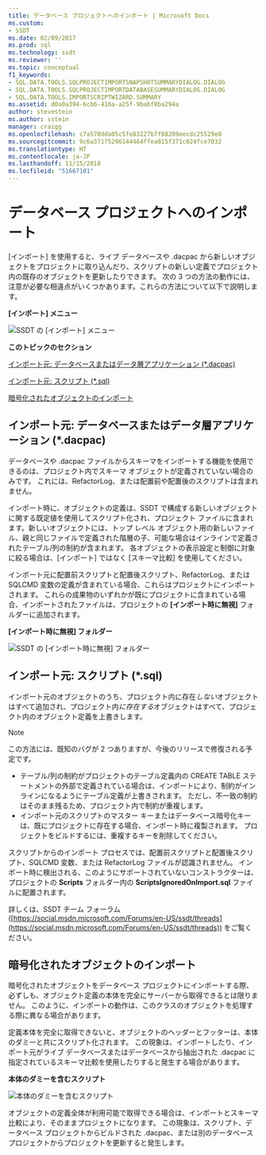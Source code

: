 ```yaml
---
title: データベース プロジェクトへのインポート | Microsoft Docs
ms.custom:
- SSDT
ms.date: 02/09/2017
ms.prod: sql
ms.technology: ssdt
ms.reviewer: ''
ms.topic: conceptual
f1_keywords:
- SQL.DATA.TOOLS.SQLPROJECTIMPORTSNAPSHOTSUMMARYDIALOG.DIALOG
- SQL.DATA.TOOLS.SQLPROJECTIMPORTDATABASESUMMARYDIALOG.DIALOG
- SQL.DATA.TOOLS.IMPORTSCRIPTWIZARD.SUMMARY
ms.assetid: d0a0a394-6cb6-416a-a25f-9babf8ba294a
author: stevestein
ms.author: sstein
manager: craigg
ms.openlocfilehash: c7a570dda05c5fe83227b7f88209eecdc25529e0
ms.sourcegitcommit: 9c6a37175296144464ffea815f371c024fce7032
ms.translationtype: HT
ms.contentlocale: ja-JP
ms.lasthandoff: 11/15/2018
ms.locfileid: "51667101"
---
```

# <a name="import-into-a-database-project"></a>データベース プロジェクトへのインポート
[インポート] を使用すると、ライブ データベースや .dacpac から新しいオブジェクトをプロジェクトに取り込んだり、スクリプトの新しい定義でプロジェクト内の既存のオブジェクトを更新したりできます。 次の 3 つの方法の動作には、注意が必要な相違点がいくつかあります。これらの方法について以下で説明します。  
  
**[インポート] メニュー**  
  
![SSDT の [インポート] メニュー](../ssdt/media/ssdt-import.gif "SSDT の [インポート] メニュー")  
  
**このトピックのセクション**  
  
[インポート元: データベースまたはデータ層アプリケーション (*.dacpac)](#bkmk_import_source_db)  
  
[インポート元: スクリプト (*.sql)](#bkmk_import_source_script)  
  
[暗号化されたオブジェクトのインポート](#bkmk_import_encrypted)  
  
## <a name="bkmk_import_source_db"></a>インポート元: データベースまたはデータ層アプリケーション (*.dacpac)  
データベースや .dacpac ファイルからスキーマをインポートする機能を使用できるのは、プロジェクト内でスキーマ オブジェクトが定義されていない場合のみです。 これには、RefactorLog、または配置前や配置後のスクリプトは含まれません。  
  
インポート時に、オブジェクトの定義は、SSDT で構成する新しいオブジェクトに関する既定値を使用してスクリプト化され、プロジェクト ファイルに含まれます。新しいオブジェクトには、トップ レベル オブジェクト用の新しいファイル、親と同じファイルで定義された階層の子、可能な場合はインラインで定義されたテーブル/列の制約が含まれます。 各オブジェクトの表示設定と制御に対象に絞る場合は、[インポート] ではなく [スキーマ比較] を使用してください。  
  
インポート元に配置前スクリプトと配置後スクリプト、RefactorLog、または SQLCMD 変数の定義が含まれている場合、これらはプロジェクトにインポートされます。 これらの成果物のいずれかが既にプロジェクトに含まれている場合、インポートされたファイルは、プロジェクトの **[インポート時に無視]** フォルダーに追加されます。  
  
**[インポート時に無視] フォルダー**  
  
![SSDT の [インポート時に無視] フォルダー](../ssdt/media/ssdt-ignoredonimport.gif "SSDT の [インポート時に無視] フォルダー")  
  
## <a name="bkmk_import_source_script"></a>インポート元: スクリプト (*.sql)  
インポート元のオブジェクトのうち、プロジェクト内に存在*しない*オブジェクトはすべて追加され、プロジェクト内*に存在する*オブジェクトはすべて、プロジェクト内のオブジェクト定義を上書きします。  
  
> [!NOTE]  
> この方法には、既知のバグが 2 つありますが、今後のリリースで修復される予定です。  
>   
> -   テーブル/列の制約がプロジェクトのテーブル定義内の CREATE TABLE ステートメントの外部で定義されている場合は、インポートにより、制約がインラインになるようにテーブル定義が上書きされます。 ただし、不一致の制約はそのまま残るため、プロジェクト内で制約が重複します。  
> -   インポート元のスクリプトのマスター キーまたはデータベース暗号化キーは、既にプロジェクトに存在する場合、インポート時に複製されます。 プロジェクトをビルドするには、重複するキーを削除してください。  
  
スクリプトからのインポート プロセスでは、配置前スクリプトと配置後スクリプト、SQLCMD 変数、または RefactorLog ファイルが認識されません。 インポート時に検出される、このようにサポートされていないコンストラクターは、プロジェクトの **Scripts** フォルダー内の **ScriptsIgnoredOnImport.sql** ファイルに配置されます。  
  
詳しくは、SSDT チーム フォーラム ([https://social.msdn.microsoft.com/Forums/en-US/ssdt/threads](https://social.msdn.microsoft.com/Forums/en-US/ssdt/threads)) をご覧ください。  
  
## <a name="bkmk_import_encrypted"></a>暗号化されたオブジェクトのインポート  
暗号化されたオブジェクトをデータベース プロジェクトにインポートする際、必ずしも、オブジェクト定義の本体を完全にサーバーから取得できるとは限りません。 このように、インポートの動作は、このクラスのオブジェクトを処理する際に異なる場合があります。  
  
定義本体を完全に取得できないと、オブジェクトのヘッダーとフッターは、本体のダミーと共にスクリプト化されます。 この現象は、インポートしたり、インポート元がライブ データベースまたはデータベースから抽出された .dacpac に指定されているスキーマ比較を使用したりすると発生する場合があります。  
  
**本体のダミーを含むスクリプト**  
  
![本体のダミーを含むスクリプト](../ssdt/media/ssdt-procwithencryption.gif "本体のダミーを含むスクリプト")  
  
オブジェクトの定義全体が利用可能で取得できる場合は、インポートとスキーマ比較により、そのままプロジェクトになります。 この現象は、スクリプト、データベース プロジェクトからビルドされた .dacpac、または別のデータベース プロジェクトからプロジェクトを更新すると発生します。  
  
